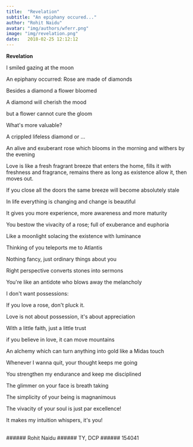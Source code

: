 ```yaml
---
title:  "Revelation"
subtitle: "An epiphany occured..."
author: "Rohit Naidu"
avatar: "img/authors/wferr.png"
image: "img/revelation.png"
date:   2018-02-25 12:12:12
---
```


**Revelation**

I smiled gazing at the moon

An epiphany occurred: Rose are made of diamonds

Besides a diamond a flower bloomed

A diamond will cherish the mood

but a flower cannot cure the gloom

What's more valuable?

A crippled lifeless diamond or ...

An alive and exuberant rose which blooms in the morning and withers by the evening

Love is like a fresh fragrant breeze that enters the home, fills it with freshness and fragrance, remains there as long as existence allow it, then moves out.

If you close all the doors the same breeze will become absolutely stale

In life everything is changing and change is beautiful

It gives you more experience, more awareness and more maturity

You bestow the vivacity of a rose; full of exuberance and euphoria

Like a moonlight solacing the existence with luminance

Thinking of you teleports me to Atlantis

Nothing fancy, just ordinary things about you

Right perspective converts stones into sermons

You're like an antidote who blows away the melancholy 

I don't want possessions:

If you love a rose, don't pluck it.

Love is not about possession, it's about appreciation

With a little faith, just a little trust 

if you believe in love, it can move mountains

An alchemy which can turn anything into gold like a Midas touch

Whenever I wanna quit, your thought keeps me going

You strengthen my endurance and keep me disciplined

The glimmer on your face is breath taking

The simplicity of your being is magnanimous 

The vivacity of your soul is just par excellence!

It makes my intuition whispers, it's you!

<br>
###### Rohit Naidu
###### TY, DCP
###### 154041
